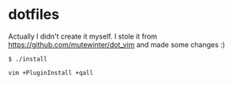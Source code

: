 dotfiles
========
Actually I didn't create it myself. I stole it from https://github.com/mutewinter/dot_vim and made some changes :)

```
$ ./install

vim +PluginInstall +qall
```

